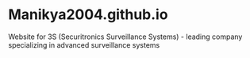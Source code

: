 # Manikya2004.github.io
Website for 3S (Securitronics Surveillance Systems) - leading company specializing in advanced surveillance systems
